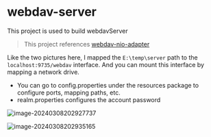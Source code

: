 # webdav-server
This project is used to build webdavServer

> This project references [webdav-nio-adapter](https://github.com/cryptomator/webdav-nio-adapter)

Like the two pictures here, I mapped the `E:\temp\server` path to the `localhost:9735/webdav` interface. And you can mount this interface by mapping a network drive.

- You can go to config.properties under the resources package to configure ports, mapping paths, etc. 
- realm.properties configures the account password

![image-20240308202927737](E:/java/LearnProject/webdav-server/README.assets/image-20240308202927737.png)

![image-20240308202935165](E:/java/LearnProject/webdav-server/README.assets/image-20240308202935165.png)
